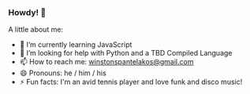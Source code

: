 ### Howdy! 👋

A little about me:
- 🌱 I’m currently learning JavaScript
- 🤔 I’m looking for help with Python and a TBD Compiled Language
- 📫 How to reach me: winstonspantelakos@gmail.com 
- 😄 Pronouns: he / him / his
- ⚡ Fun facts: I'm an avid tennis player and love funk and disco music!
<!--
**winstonthep/winstonthep** is a ✨ _special_ ✨ repository because its `README.md` (this file) appears on your GitHub profile.

Here are some ideas to get you started:


-->
